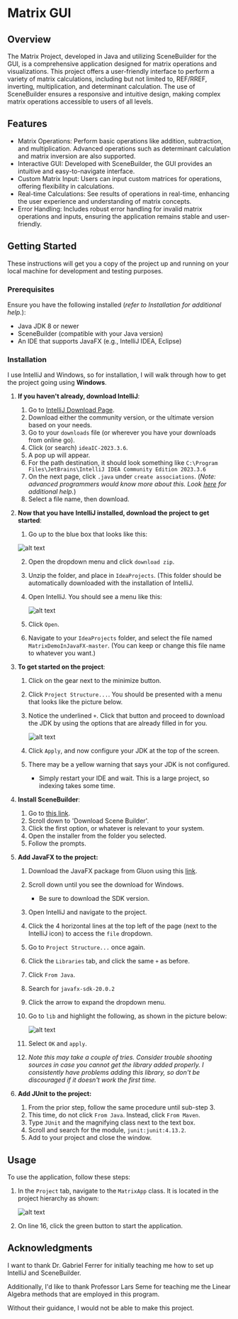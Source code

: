 # Matrix GUI
## Overview

The Matrix Project, developed in Java and utilizing SceneBuilder for the GUI, is a comprehensive application designed for matrix operations and visualizations. This project offers a user-friendly interface to perform a variety of matrix calculations, including but not limited to, REF/RREF, inverting, multiplication, and determinant calculation. The use of SceneBuilder ensures a responsive and intuitive design, making complex matrix operations accessible to users of all levels.

## Features

- Matrix Operations: Perform basic operations like addition, subtraction, and multiplication. Advanced operations such as determinant calculation and matrix inversion are also supported.
- Interactive GUI: Developed with SceneBuilder, the GUI provides an intuitive and easy-to-navigate interface.
- Custom Matrix Input: Users can input custom matrices for operations, offering flexibility in calculations.
- Real-time Calculations: See results of operations in real-time, enhancing the user experience and understanding of matrix concepts.
- Error Handling: Includes robust error handling for invalid matrix operations and inputs, ensuring the application remains stable and user-friendly.

## Getting Started

These instructions will get you a copy of the project up and running on your local machine for development and testing purposes.
### Prerequisites

Ensure you have the following installed (*refer to Installation for additional help.*):


- Java JDK 8 or newer
- SceneBuilder (compatible with your Java version)
- An IDE that supports JavaFX (e.g., IntelliJ IDEA, Eclipse)

### Installation

I use IntelliJ and Windows, so for installation, I will walk through how to get the project going using **Windows**. 

1. **If you haven't already, download IntelliJ**:
	1. Go to [IntelliJ Download Page](https://www.jetbrains.com/idea/download/?fromIDE=&section=windows).
	2. Download either the community version, or the ultimate version based on your needs.
	3. Go to your `downloads` file (or wherever you have your downloads from online go).
	4. Click (or search) `ideaIC-2023.3.6`.
	5. A pop up will appear. 
	6. For the path destination, it should look something like `C:\Program Files\JetBrains\IntelliJ IDEA Community Edition 2023.3.6`
	7. On the next page, click `.java` under `create associations`. (*Note: advanced programmers would know more about this. Look [here](https://www.jetbrains.com/help/idea/installation-guide.html#snap) for additional help.*)
	8. Select a file name, then download.
2. **Now that you have IntelliJ installed, download the project to get started**:
	1. Go up to the blue box that looks like this:

 	![alt text](https://i.imgur.com/BfFSDD3.jpg)

	2. Open the dropdown menu and click `download zip`.
	3. Unzip the folder, and place in `IdeaProjects`. (This folder should be automatically downloaded with the installation of IntelliJ.
	4. Open IntelliJ. You should see a menu like this:
 
		![alt text](https://i.imgur.com/7SG2G75.png)
	6. Click `Open`. 
	7. Navigate to your `IdeaProjects` folder, and select the file named `MatrixDemoInJavaFX-master`. (You can keep or change this file name to whatever you want.) 


4. **To get started on the project**:
	1. Click on the gear next to the minimize button. 
	2. Click `Project Structure...`. You should be presented with a menu that looks like the picture below. 
	3. Notice the underlined `+`. Click that button and proceed to download the JDK by using the options that are already filled in for you.
 
		![alt text](https://i.imgur.com/7SG2G75.png)
	5. Click `Apply`, and now configure your JDK at the top of the screen. 
	6. There may be a yellow warning that says your JDK is not configured. 
		* Simply restart your IDE and wait. This is a large project, so indexing takes some time.
5. **Install SceneBuilder**:
	1. Go to [this link](https://gluonhq.com/products/scene-builder/#download).
	2. Scroll down to 'Download Scene Builder'.
	3. Click the first option, or whatever is relevant to your system.
	4. Open the installer from the folder you selected.
	5. Follow the prompts.
6. **Add JavaFX to the project:**
	1. Download the JavaFX package from Gluon using this [link](https://gluonhq.com/products/javafx/).
	2. Scroll down until you see the download for Windows. 
		* Be sure to download the SDK version.
	3. Open IntelliJ and navigate to the project. 
	4. Click the 4 horizontal lines at the top left of the page (next to the IntelliJ icon) to access the `file` dropdown.
	5. Go to `Project Structure...` once again. 
	6. Click the `Libraries` tab, and click the same `+` as before. 
	7. Click `From Java`.
	8. Search for `javafx-sdk-20.0.2`
	9. Click the arrow to expand the dropdown menu.
	10. Go to `lib` and highlight the following, as shown in the picture below:
     
		![alt text](https://i.imgur.com/CcEvtZC.png)	
	12. Select `OK` and `apply`. 
	13. *Note this may take a couple of tries. Consider trouble shooting sources in case you cannot get the library added properly. I consistently have problems adding this library, so don't be discouraged if it doesn't work the first time.*
7. **Add JUnit to the project:**
	1. From the prior step, follow the same procedure until sub-step 3. 
	2. This time, do not click `From Java`. Instead, click `From Maven`.
	3. Type `JUnit` and the magnifying class next to the text box.
	4. Scroll and search for the module, `junit:junit:4.13.2`.
	5. Add to your project and close the window.

## Usage

To use the application, follow these steps:

1. In the `Project` tab, navigate to the `MatrixApp` class. It is located in the project hierarchy as shown:

	![alt text](https://i.imgur.com/iIta6Qu.png)

2. On line 16, click the green button to start the application. 

## Acknowledgments

I want to thank Dr. Gabriel Ferrer for initially teaching me how to set up IntelliJ and SceneBuilder.

Additionally, I'd like to thank Professor Lars Seme for teaching me the Linear Algebra methods that are employed in this program. 

Without their guidance, I would not be able to make this project. 
